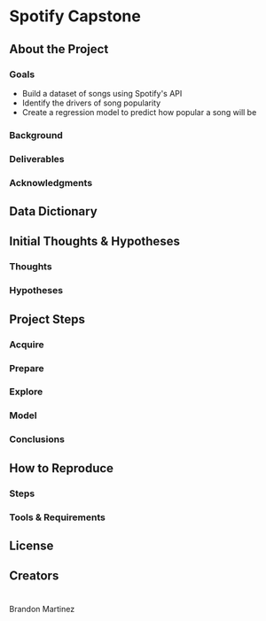 # Spotify Capstone
## About the Project
### Goals
- Build a dataset of songs using Spotify's API
- Identify the drivers of song popularity
- Create a regression model to predict how popular a song will be

### Background
### Deliverables
### Acknowledgments
## Data Dictionary
## Initial Thoughts & Hypotheses
### Thoughts
### Hypotheses
## Project Steps
### Acquire
### Prepare
### Explore
### Model
### Conclusions
## How to Reproduce
### Steps
### Tools & Requirements
## License
## Creators
#
Brandon Martinez
